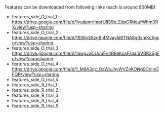 Features can be downloaded from following links (each is around 800MB):

- features_side_O_trial_1 : https://drive.google.com/file/d/1vudpmrImpfUlIS9b_EdpG1MoufWhm0RX/view?usp=sharing
- features_side_O_trial_2 : https://drive.google.com/file/d/1S06yS6zgBI4MvayId6TNA8g0smKcXgcg/view?usp=sharing
- features_side_O_trial_3 : https://drive.google.com/file/d/1awgJw5UduEv4R8eKoaFsaaI6VBR3SgFp/view?usp=sharing
- features_side_O_trial_4 : https://drive.google.com/file/d/1_M9A3qc_OaWoJhyWVZnKONg9CnImEFQR/view?usp=sharing
- features_side_O_trial_5 : 
- features_side_R_trial_1 :
- features_side_R_trial_2 : 
- features_side_R_trial_3 :
- features_side_R_trial_4 :
- features_side_R_trial_5 :
